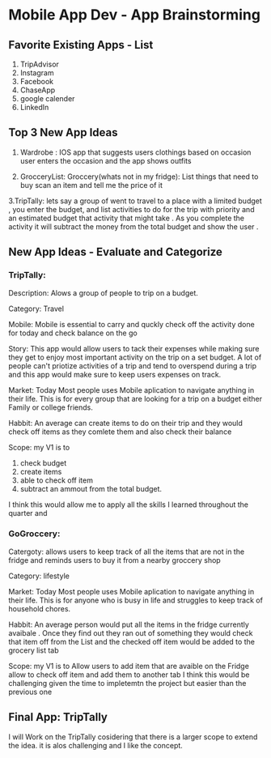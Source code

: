 
# Mobile App Dev - App Brainstorming 
## Favorite Existing Apps - List
1. TripAdvisor
2. Instagram
3. Facebook
4. ChaseApp
5. google calender
6. LinkedIn

## Top 3 New App Ideas

1. Wardrobe : IOS app that suggests users clothings based on occasion user enters the occasion and the app shows outfits

2. GrocceryList: Groccery(whats not in my fridge):
List things that need to buy
scan an item and tell me the price of it

3.TripTally: lets say a group of went to travel to a place with a limited budget , you enter the budget, and list activities to do for the trip with priority and an estimated budget that activity that might take . As you complete the activity it will subtract the money from the total budget and show the user . 
## New App Ideas - Evaluate and Categorize
### TripTally: 

Description: Alows a group of people to trip on a budget.

Category: Travel

Mobile: Mobile is essential to carry and quckly check off the activity done for today and check balance on the go

Story: This app would allow users to tack their expenses while making sure they get to enjoy most important activity on the trip on a set budget. A lot of people can't priotize activities of a trip and tend to overspend during a trip and this app would make sure to keep users expenses on track. 


Market: Today Most people uses Mobile aplication to navigate anything in their life. This is for every group that are looking for a trip on a budget either Family or college friends. 


Habbit: An average can create items to do on their trip and they would check off items as they comlete them and also check their balance


Scope: my V1 is to 
 1. check budget
 2. create items 
 3. able to check off item 
 4. subtract an ammout from the total budget. 

I think this would allow me to apply all the skills I learned throughout the quarter and 

### GoGroccery:
Catergoty: allows users to keep track of all the  items that are not in the fridge and reminds users to buy it from a  nearby groccery shop

Category: lifestyle

Market: Today Most people uses Mobile aplication to navigate anything in their life. This is for anyone who is busy in life and struggles to keep track of household chores. 

Habbit: An average person would put all the items in the fridge currently avaibale . Once they find out they ran out of something  they would check that item off from the List and the checked off item would be added to the grocery list tab

Scope: my V1 is to
Allow users to add item that are avaible on the Fridge
allow to check off item and add them to another tab 
I think this would be challenging given the time to impletemtn the project but easier than the previous one 

## Final App: TripTally 
I will Work on the TripTally cosidering that there is a larger scope to extend the idea. it is alos challenging and I like the concept. 

